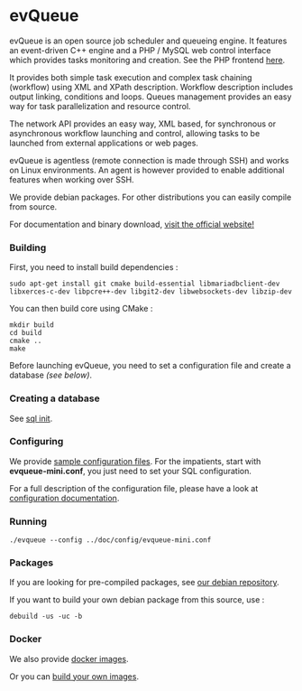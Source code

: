 # evQueue

evQueue is an open source job scheduler and queueing engine. It features an event-driven C++ engine and a PHP / MySQL web control interface which provides tasks monitoring and creation. See the PHP frontend [here](https://github.com/coldsource/evqueue-frontend-php).

It provides both simple task execution and complex task chaining (workflow) using XML and XPath description. Workflow description includes output linking, conditions and loops. Queues management provides an easy way for task parallelization and resource control.

The network API provides an easy way, XML based, for synchronous or asynchronous workflow launching and control, allowing tasks to be launched from external applications or web pages.

evQueue is agentless (remote connection is made through SSH) and works on Linux environments. An agent is however provided to enable additional features when working over SSH.

We provide debian packages. For other distributions you can easily compile from source.

For documentation and binary download, [visit the official website!](http://www.evqueue.net/)

### Building

First, you need to install build dependencies :

```
sudo apt-get install git cmake build-essential libmariadbclient-dev libxerces-c-dev libpcre++-dev libgit2-dev libwebsockets-dev libzip-dev
```

You can then build core using CMake :

``` 
mkdir build
cd build
cmake ..
make
```

Before launching evQueue, you need to set a configuration file and create a database *(see below)*.

### Creating a database

See [sql init](doc/sql).

### Configuring

We provide [sample configuration files](doc/config). For the impatients, start with **evqueue-mini.conf**, you just need to set your SQL configuration.

For a full description of the configuration file, please have a look at [configuration documentation](http://www.evqueue.net/doc/configuration-file).

### Running

```
./evqueue --config ../doc/config/evqueue-mini.conf
```

### Packages

If you are looking for pre-compiled packages, see [our debian repository](https://packagecloud.io/coldsource/evqueue).

If you want to build your own debian package from this source, use :

```
debuild -us -uc -b
```

### Docker

We also provide [docker images](https://hub.docker.com/u/coldsource).

Or you can [build your own images](https://github.com/coldsource/evqueue-docker).
